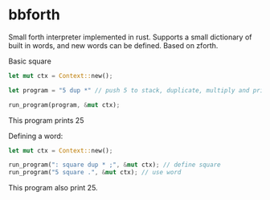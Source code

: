 # bbforth

Small forth interpreter implemented in rust. Supports a small dictionary of built in words, and new words can be defined. 
Based on zforth.

Basic square

```rust
let mut ctx = Context::new();

let program = "5 dup *" // push 5 to stack, duplicate, multiply and print top of stack

run_program(program, &mut ctx);
```

This program prints 25

Defining a word:

```rust
let mut ctx = Context::new();

run_program(": square dup * ;", &mut ctx); // define square
run_program("5 square .", &mut ctx); // use word 
```

This program also print 25.
